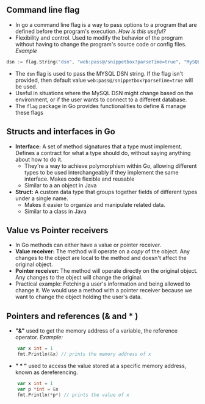 ## **Command line flag** 
- In go a command line flag is a way to pass options to a program that are defined before the program's execution. 
*How is this useful?* 
- Flexibility and control. Used to modify the behavior of the program without having to change the program's source code or config files.
*Example* 
```go 
dsn := flag.String("dsn", "web:pass@/snippetbox?parseTime=true", "MySQL data source name")
```
- The ```dsn``` flag is used  to pass the MYSQL DSN string. If the flag isn't provided, then default value ```web:pass@/snippetbox?parseTime=true``` will be used. 
- Useful in situations where the MySQL DSN might change based on the environment, or if the user wants to connect to a different database. 
- The `flag` package in Go provides functionalities to define & manage these flags 

## Structs and interfaces in Go 
- **Interface:** A set of method signatures that a type must implement. Defines a contract for what a type should do, without saying anything about how to do it. 
	- They're a way to achieve polymorphism within Go, allowing different types to be used interchangeably if they implement the same interface. Makes code flexible and reusable 
	- Similar to a an object in Java 
- **Struct:** A custom data type that groups together fields of different types under a single name. 
	- Makes it easier to organize and manipulate related data.
	-  Similar to a class in Java 

## Value vs Pointer receivers 
- In Go methods can either have a value or pointer receiver. 
- **Value receiver:** The method will operate on a *copy* of the object. Any changes to the object are local to the method and doesn't affect the original object. 
- **Pointer receiver:** The method will operate directly on the original object. Any changes to the object will change the original. 
- Practical example: Fetching a user's information and being allowed to change it. We would use a method with a pointer receiver because we want to change the object holding the user's data. 
## Pointers and references (& and * ) 
- **"&"** used to get the memory address of a variable, the reference operator. 
*Example:* 
```go
	var x int = 1 
	fmt.Println(&x) // prints the memory address of x 
```
- **" * "** used to access the value stored at a specific memory address, known as dereferencing.
```go
	var x int = 1 
	var p *int = &x
	fmt.Println(*p*) // prints the value of x 
```
